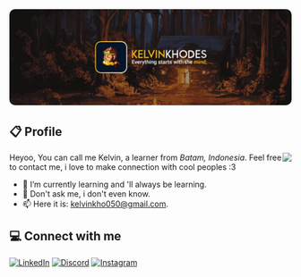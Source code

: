 
<img style="border-radius:10px;" src="/github.jpeg"/>



<h2>📋 Profile</h2>

<a href="https://discord.com/users/1005314350715777116"><img align="right" src="https://lanyard.cnrad.dev/api/1005314350715777116"/></a>

Heyoo, You can call me Kelvin, a learner from *Batam, Indonesia*. Feel free to contact me, i love to make connection with cool peoples :3
- 🔭 I’m currently learning and 'll always be learning.
- 💬 Don't ask me, i don't even know.
- 📫 Here it is: [kelvinkho050@gmail.com](mailto:kelvinkho050@gmail.com).


## 💻 Connect with me
[![LinkedIn](https://custom-icon-badges.demolab.com/badge/LinkedIn-0A66C2?logo=linkedin-white&logoColor=fff)](https://www.linkedin.com/in/kelvinkho-des/)
[![Discord](https://img.shields.io/badge/Discord-%235865F2.svg?&logo=discord&logoColor=white)](https://discord.com/users/1005314350715777116)
[![Instagram](https://img.shields.io/badge/Instagram-%23E4405F.svg?logo=Instagram&logoColor=white)](https://instagram.com/kelvin.kho/)

<!-- https://github.com/inttter/md-badges Thanks for the badges -->
